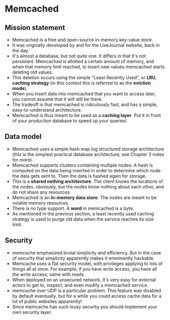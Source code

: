 # Memcached

## Mission statement
* Memcached is a free and open-source in-memory key-value store.
* It was originally developed by and for the LiveJournal website, back in the day.
* It's almost a database, but not quite one. It differs in that it's not persistant. Memcached is allotted a certain amount of memory, and when that memory limit reached, to insert new values memcached starts deleting old values.
* This deletion occurs using the simple "Least Recently Used", or **LRU**, **caching strategy** (in this context this is referred to as the **eviction mode**).
* When you insert data into memcached that you want to access later, you cannot assume that it will still be there.
* The tradeoff is that memcached is ridiculously fast, and has a simple, easy-to-understand architecture.
* Memcached is thus meant to be used as a **caching layer**. Put it in front of your production database to speed up your queries!

## Data model
* Memcached uses a simple hash map log structured storage architecture (this is the simplest practical database architecture; see Chapter 3 notes for more).
* Memcached supports clusters containing multiple nodes. A hash is computed on the data being inserted in order to determine which node the data gets sent to. Then the data is hashed again for storage.
* This is a **shared nothing architecture**. The client knows the locations of the nodes, obviously, but the nodes know nothing about each other, and do not share any resources.
* Memcached is an **in-memory data store**. The nodes are meant to be volatile memory resources.
* There is no type support. A **word** in memcached is a byte.
* As mentioned in the previous section, a least recently used caching strategy is used to purge old data when the service reaches its size limit.

## Security
* memcache emphasized brutal simplicity and efficiency. But in the case of security that simplicity apparently makes it emminently hackable.
* Memcache uses a flat security model, with privileges applying to lots of things all at once. For example, if you have write access, you have all the write access; same with reads.
* When deployed on an unsecured network, it's very easy for external actors to get to, inspect, and even modify a memcached service.
* memcache over UDP is a particular problem. This feature was disabled by default eventually, but for a while you could access cache data for a lot of public websites apparently!
* Since memcache has such lousy security you should implement your own security layer.
